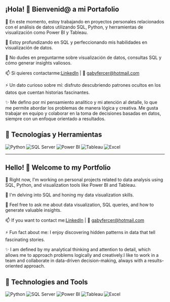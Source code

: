 ## ¡Hola! 👋 Bienvenid@ a mi Portafolio  

🔭 En este momento, estoy trabajando en proyectos personales relacionados con el análisis de datos utilizando SQL, Python, y herramientas de visualización como Power BI y Tableau.

🌱 Estoy profundizando en SQL y perfeccionando mis habilidades en visualización de datos.

💬 No dudes en preguntarme sobre visualización de datos, consultas SQL y cómo generar insights valiosos.

📫 Si quieres contactarme:[LinkedIn](https://www.linkedin.com/in/gabriela-castro-cerecedo) | 📧 gabyfercer@hotmail.com

⚡ Un dato curioso sobre mí: disfruto descubriendo patrones ocultos en los datos que cuentan historias fascinantes.


✨ Me defino por mi pensamiento analítico y mi atención al detalle, lo que me permite abordar los problemas de manera lógica y creativa. Me gusta trabajar en equipo y colaborar en la toma de decisiones basadas en datos, siempre con un enfoque orientado a resultados.

## 🚀 Tecnologías y Herramientas  
<p align="left">  
  <img src="https://img.shields.io/badge/Python-3776AB?style=for-the-badge&logo=python&logoColor=white" alt="Python">  
  <img src="https://img.shields.io/badge/SQL%20Server-CC2927?style=for-the-badge&logo=microsoft-sql-server&logoColor=white" alt="SQL Server">  
  <img src="https://img.shields.io/badge/Power%20BI-F2C811?style=for-the-badge&logo=powerbi&logoColor=black" alt="Power BI">  
  <img src="https://img.shields.io/badge/Tableau-E97627?style=for-the-badge&logo=tableau&logoColor=white" alt="Tableau">  
  <img src="https://img.shields.io/badge/Excel-217346?style=for-the-badge&logo=microsoft-excel&logoColor=white" alt="Excel">  
</p>

--------------------------------------------------------------------------------------------------------------------------------------------------------------------------------------

## Hello! 👋 Welcome to my Portfolio  

🔭 Right now, I'm working on personal projects related to data analysis using SQL, Python, and visualization tools like Power BI and Tableau.

🌱 I'm delving into SQL and honing my data visualization skills.

💬 Feel free to ask me about data visualization, SQL queries, and how to generate valuable insights.

📫 If you want to contact me:[LinkedIn](https://www.linkedin.com/in/gabriela-castro-cerecedo) | 📧 gabyfercer@hotmail.com

⚡ Fun fact about me: I enjoy discovering hidden patterns in data that tell fascinating stories.

✨ I am defined by my analytical thinking and attention to detail, which allows me to approach problems logically and creatively.I like to work in a team and collaborate in data-driven decision-making, always with a results-oriented approach.

## 🚀 Technologies and Tools
<p align="left">  
  <img src="https://img.shields.io/badge/Python-3776AB?style=for-the-badge&logo=python&logoColor=white" alt="Python">  
  <img src="https://img.shields.io/badge/SQL%20Server-CC2927?style=for-the-badge&logo=microsoft-sql-server&logoColor=white" alt="SQL Server">  
  <img src="https://img.shields.io/badge/Power%20BI-F2C811?style=for-the-badge&logo=powerbi&logoColor=black" alt="Power BI">  
  <img src="https://img.shields.io/badge/Tableau-E97627?style=for-the-badge&logo=tableau&logoColor=white" alt="Tableau">  
  <img src="https://img.shields.io/badge/Excel-217346?style=for-the-badge&logo=microsoft-excel&logoColor=white" alt="Excel">  
</p>
